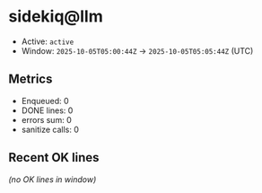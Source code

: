 # sidekiq@llm

- Active: `active`
- Window: `2025-10-05T05:00:44Z` → `2025-10-05T05:05:44Z` (UTC)

## Metrics
- Enqueued: 0
- DONE lines: 0
- errors sum: 0
- sanitize calls: 0

## Recent OK lines
_(no OK lines in window)_
